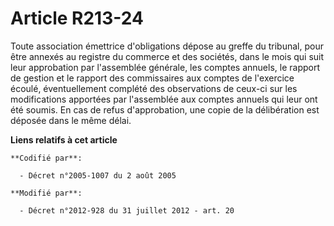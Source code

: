# Article R213-24

Toute association émettrice d'obligations dépose   au greffe du tribunal, pour être annexés au registre du commerce et des
sociétés, dans le mois qui suit leur approbation par l'assemblée générale, les comptes annuels, le rapport de gestion et le
rapport des commissaires aux comptes de l'exercice écoulé, éventuellement complété des observations de ceux-ci sur les
modifications apportées par l'assemblée aux comptes annuels qui leur ont été soumis. En cas de refus d'approbation, une copie
de la délibération est déposée dans le même délai.

**Liens relatifs à cet article**

	**Codifié par**:

	  - Décret n°2005-1007 du 2 août 2005

	**Modifié par**:

	  - Décret n°2012-928 du 31 juillet 2012 - art. 20
